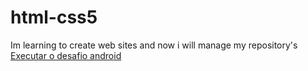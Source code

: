 # html-css5
 Im learning to create web sites and now i will manage my repository's 
 <a href="https://ordinaryqueso.github.io/html-css5/desafios/desafio-android/android.html">Executar o desafio android</a>
